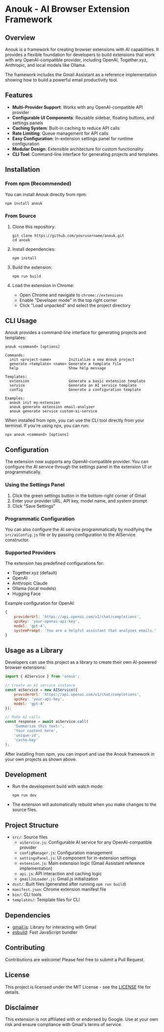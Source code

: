 # Anouk - AI Browser Extension Framework

## Overview

Anouk is a framework for creating browser extensions with AI capabilities. It provides a flexible foundation for developers to build extensions that work with any OpenAI-compatible provider, including OpenAI, Together.xyz, Anthropic, and local models like Ollama.

The framework includes the Gmail Assistant as a reference implementation showing how to build a powerful email productivity tool.

## Features

- **Multi-Provider Support**: Works with any OpenAI-compatible API provider
- **Configurable UI Components**: Reusable sidebar, floating buttons, and settings panels
- **Caching System**: Built-in caching to reduce API calls
- **Rate Limiting**: Queue management for API calls
- **Easy Configuration**: In-extension settings panel for runtime configuration
- **Modular Design**: Extensible architecture for custom functionality
- **CLI Tool**: Command-line interface for generating projects and templates

## Installation

### From npm (Recommended)

You can install Anouk directly from npm:

```bash
npm install anouk
```

### From Source

1. Clone this repository:
   ```
   git clone https://github.com/yourusername/anouk.git
   cd anouk
   ```

2. Install dependencies:
   ```
   npm install
   ```

3. Build the extension:
   ```
   npm run build
   ```

4. Load the extension in Chrome:
   - Open Chrome and navigate to `chrome://extensions`
   - Enable "Developer mode" in the top right corner
   - Click "Load unpacked" and select the project directory

## CLI Usage

Anouk provides a command-line interface for generating projects and templates:

```
anouk <command> [options]

Commands:
  init <project-name>        Initialize a new Anouk project
  generate <template> <name> Generate a template file
  help                       Show help message

Templates:
  extension                  Generate a basic extension template
  service                    Generate an AI service template
  config                     Generate a configuration template

Examples:
  anouk init my-extension
  anouk generate extension email-analyzer
  anouk generate service custom-ai-service
```

When installed from npm, you can use the CLI tool directly from your terminal. If you're using npx, you can run:

```
npx anouk <command> [options]
```

## Configuration

The extension now supports any OpenAI-compatible provider. You can configure the AI service through the settings panel in the extension UI or programmatically.

### Using the Settings Panel

1. Click the green settings button in the bottom-right corner of Gmail
2. Enter your provider URL, API key, model name, and system prompt
3. Click "Save Settings"

### Programmatic Configuration

You can also configure the AI service programmatically by modifying the `src/aiConfig.js` file or by passing configuration to the AIService constructor.

### Supported Providers

The extension has predefined configurations for:
- Together.xyz (default)
- OpenAI
- Anthropic Claude
- Ollama (local models)
- Hugging Face

Example configuration for OpenAI:
```javascript
{
    providerUrl: 'https://api.openai.com/v1/chat/completions',
    apiKey: 'your-openai-api-key',
    model: 'gpt-4',
    systemPrompt: 'You are a helpful assistant that analyzes emails.'
}
```

## Usage as a Library

Developers can use this project as a library to create their own AI-powered browser extensions:

```javascript
import { AIService } from 'anouk';

// Create an AI service instance
const aiService = new AIService({
    providerUrl: 'https://api.openai.com/v1/chat/completions',
    apiKey: 'your-api-key',
    model: 'gpt-4'
});

// Make AI calls
const response = await aiService.call(
    'Summarize this text:', 
    'Your content here', 
    'unique-id', 
    'cache-key'
);
```

After installing from npm, you can import and use the Anouk framework in your own projects as shown above.

## Development

- Run the development build with watch mode:
  ```
  npm run dev
  ```
- The extension will automatically rebuild when you make changes to the source files.

## Project Structure

- `src/`: Source files
  - `aiService.js`: Configurable AI service for any OpenAI-compatible provider
  - `configManager.js`: Configuration management
  - `settingsPanel.js`: UI component for in-extension settings
  - `extension.js`: Main extension logic (Gmail Assistant reference implementation)
  - `api.js`: API interaction and caching logic
  - `gmailJsLoader.js`: Gmail.js initialization
- `dist/`: Built files (generated after running `npm run build`)
- `manifest.json`: Chrome extension manifest file
- `bin/`: CLI tools
- `templates/`: Template files for CLI

## Dependencies

- [gmail.js](https://github.com/KartikTalwar/gmail.js/): Library for interacting with Gmail
- [esbuild](https://esbuild.github.io/): Fast JavaScript bundler

## Contributing

Contributions are welcome! Please feel free to submit a Pull Request.

## License

This project is licensed under the MIT License - see the [LICENSE](LICENSE) file for details.

## Disclaimer

This extension is not affiliated with or endorsed by Google. Use at your own risk and ensure compliance with Gmail's terms of service.